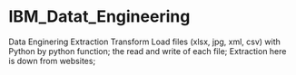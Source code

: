 # IBM_Datat_Engineering

Data Enginering Extraction Transform Load files (xlsx, jpg, xml, csv) with Python by python function;
the read and write of each file;
Extraction here is down from websites;
